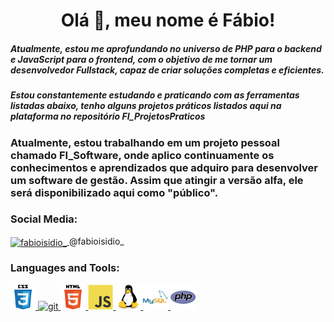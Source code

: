 <h1 align="center">Olá 👋, meu nome é Fábio!</h1>

<h5>Atualmente, estou me aprofundando no universo de PHP para o backend e JavaScript para o frontend, com o objetivo de me tornar um desenvolvedor Fullstack, capaz de criar soluções completas e eficientes.</h5>

<h5>Estou constantemente estudando e praticando com as ferramentas listadas abaixo, tenho alguns projetos práticos listados aqui na plataforma no repositório <strong>FI_ProjetosPraticos</strong></h5>

<h3>Atualmente, estou trabalhando em um projeto pessoal chamado FI_Software, onde aplico continuamente os conhecimentos e aprendizados que adquiro para desenvolver um software de gestão. Assim que atingir a versão alfa, ele será disponibilizado aqui como "público".</h3>



<h3 align="left">Social Media:</h3>
<p align="left">
  <a href="https://instagram.com/fabioisidio_" target="blank">
    <img align="center" src="https://raw.githubusercontent.com/rahuldkjain/github-profile-readme-generator/master/src/images/icons/Social/instagram.svg" alt="fabioisidio_" height="30" width="40" />
  </a>
  <span>@fabioisidio_</span>
</p>

<h3 align="left">Languages and Tools:</h3>
<p align="left">
  <a href="https://www.w3schools.com/css/" target="_blank" rel="noreferrer">
    <img src="https://raw.githubusercontent.com/devicons/devicon/master/icons/css3/css3-original-wordmark.svg" alt="css3" width="40" height="40"/>
  </a>
  <a href="https://git-scm.com/" target="_blank" rel="noreferrer">
    <img src="https://www.vectorlogo.zone/logos/git-scm/git-scm-icon.svg" alt="git" width="40" height="40"/>
  </a>
  <a href="https://www.w3.org/html/" target="_blank" rel="noreferrer">
    <img src="https://raw.githubusercontent.com/devicons/devicon/master/icons/html5/html5-original-wordmark.svg" alt="html5" width="40" height="40"/>
  </a>
  <a href="https://developer.mozilla.org/en-US/docs/Web/JavaScript" target="_blank" rel="noreferrer">
    <img src="https://raw.githubusercontent.com/devicons/devicon/master/icons/javascript/javascript-original.svg" alt="javascript" width="40" height="40"/>
  </a>
  <a href="https://www.linux.org/" target="_blank" rel="noreferrer">
    <img src="https://raw.githubusercontent.com/devicons/devicon/master/icons/linux/linux-original.svg" alt="linux" width="40" height="40"/>
  </a>
  <a href="https://www.mysql.com/" target="_blank" rel="noreferrer">
    <img src="https://raw.githubusercontent.com/devicons/devicon/master/icons/mysql/mysql-original-wordmark.svg" alt="mysql" width="40" height="40"/>
  </a>
  <a href="https://www.php.net" target="_blank" rel="noreferrer">
    <img src="https://raw.githubusercontent.com/devicons/devicon/master/icons/php/php-original.svg" alt="php" width="40" height="40"/>
  </a>
</p>
